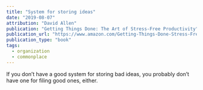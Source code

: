 ```yaml
---
title: "System for storing ideas"
date: "2019-08-07"
attribution: "David Allen"
publication: "Getting Things Done: The Art of Stress-Free Productivity"
publication_url: "https://www.amazon.com/Getting-Things-Done-Stress-Free-Productivity/dp/0143126563/ref=pd_sbs_14_t_0/146-8578699-1109150?_encoding=UTF8&pd_rd_i=0143126563&pd_rd_r=08ab5e2e-e05b-40f3-902f-5dda3f06d59d&pd_rd_w=M0Bvx&pd_rd_wg=lfk1b&pf_rd_p=5cfcfe89-300f-47d2-b1ad-a4e27203a02a&pf_rd_r=FCMJ1FB0RFMKR2PSBR82&psc=1&refRID=FCMJ1FB0RFMKR2PSBR82"
publication_type: "book"
tags:
  - organization
  - commonplace
---
```


If you don’t have a good system for storing bad ideas, you probably don’t have one for filing good ones, either.
